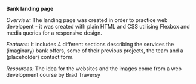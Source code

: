 **Bank landing page**

*Overview:*
The landing page was created in order to practice web developent - it was created with plain HTML and CSS utilising Flexbox and media queries for a responsive design.

*Features:*
It includes 4 different sections describing the services the (imaginary) bank offers, some of their previous projects, the team and a (placeholder) contact form.

*Resources:*
The idea for the websites and the images come from a web development course by Brad Traversy

